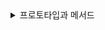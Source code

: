 <details>
  <summary>프로토타입과 메서드</summary>


### 프로토타입

- 프로토타입은 객체가 다른 객체로부터 속성과 메서드를 상속받을 수 있도록 해준다.
- 프로토타입을 사용하여 여러 객체가 동일한 메서드를 공유할 수 있다.
- 프로토타입은 객체의 상속 구조를 정의하며, 객체가 생성될 때 프로토타입 체인에서 메서드와 속성을 찾는다.

```javascript
function Person(name) {
  this.name = name;
}

Person.prototype.sayHello = function() {
  console.log(`Hello, my name is ${this.name}`);
};

const person = new Person('Alice');
person.sayHello(); // "Hello, my name is Alice"

```


### 메서드 

- 메서드는 객체에 정의된 함수로, 객체의 행동이나 동작을 정의한다.
- 메서드는 객체의 인스턴스와 관련된 특정 작업을 수행하며, 객체의 속성으로서 동작을 한다.
- 메서드는 객체나 클래스 내에서 직접 정의되며, 객체의 기능을 구현한다.

```javascript
const dog = {
  name: 'Rex',
  bark: function() {
    console.log(`${this.name} says woof!`);
  }
};
dog.bark(); // "Rex says woof!"
```


- 즉, 프로토타입을 사용하여 객체의 상속과 메서드 공유를 구현할 수 있고 메서드는 객체의 행동을 정의하고, 프로토타입에 정의된 메서드는 모든 인스턴스에서 공유된다.

</details>